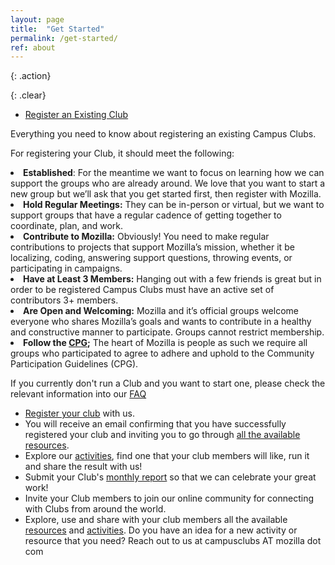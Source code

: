 ```yaml
---
layout: page
title:  "Get Started"
permalink: /get-started/
ref: about
---
```


{: .action}

{: .clear}
&nbsp;

<ul class="nav nav-tabs" role="tablist">
  <li class="nav-item"><a class="nav-link active" href="#existing" aria-controls="build" role="tab" data-toggle="tab">Register an Existing Club</a></li>
</ul>

<div class="tab-content">
  <div role="tabpanel" class="tab-pane active" id="existing">


  <p>Everything you need to know about registering an existing Campus Clubs.</p>

  <p>For registering your Club, it should meet the following:
    <li><b>Established</b>: For the meantime we want to focus on learning how we can support the groups who are already around. We love that you want to start a new group but we’ll ask that you get started first, then register with Mozilla.</li>
    <li><b>Hold Regular Meetings:</b> They can be in-person or virtual, but we want to support groups that have a regular cadence of getting together to coordinate, plan, and work.</li>
    <li><b>Contribute to Mozilla:</b> Obviously! You need to make regular contributions to projects that support Mozilla’s mission, whether it be localizing, coding, answering support questions, throwing events, or participating in campaigns.</li>
    <li><b>Have at Least 3 Members:</b> Hanging out with a few friends is great but in order to be registered Campus Clubs must have an active set of contributors 3+ members.</li>
    <li><b>Are Open and Welcoming:</b> Mozilla and it’s official groups welcome everyone who shares Mozilla’s goals and wants to contribute in a healthy and constructive manner to participate. Groups cannot restrict membership.</li>
    <li><b>Follow the <a href="https://www.mozilla.org/en-US/about/governance/policies/participation/">CPG</a>;</b> The heart of Mozilla is people as such we require all groups who participated to agree to adhere and uphold to the Community Participation Guidelines (CPG).</li>

  </p>

  <p>If you currently don't run a Club and you want to start one, please check the relevant information into our <a href="/faq/">FAQ</a></p>


  <section class="timeline">
    <ul>
      <li>
        <div>
          <a href="http://eepurl.com/dOo4jX"> Register your club</a> with us.
        </div>
      </li>
      <li>
        <div>
          You will receive an email confirming that you have successfully registered your club and inviting you to go through <a href="/resources/" target="_blank">all the available resources</a>.
        </div>
      </li>
        <li>
        <div>
          Explore our <a href="/activities/">activities</a>, find one that your club members will like, run it and share the result with us!
        </div>
      </li>
      <li>
        <div>
          Submit your Club's <a href="https://campus.mozilla.community/report/#"> monthly report</a> so that we can celebrate your great work!
        </div>
      </li>
      <li>
        <div>
          Invite your Club members to join our online community for connecting with Clubs from around the world.
        </div>
      </li>
      <li>
        <div>
          Explore, use and share with your club members all the available <a href="/resources/">resources</a> and <a href="/activities/">activities</a>. Do you have an idea for a new activity or resource that you need? Reach out to us at campusclubs AT mozilla dot com
        </div>
      </li>
    </ul>
  </section>


  </div>

</div>
